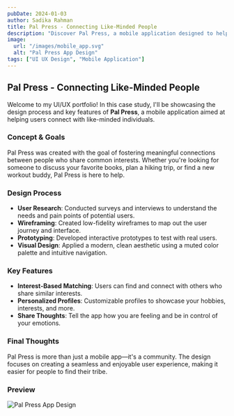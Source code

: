 ```yaml
---
pubDate: 2024-01-03
author: Sadika Rahman
title: Pal Press - Connecting Like-Minded People
description: "Discover Pal Press, a mobile application designed to help you connect with people who share your interests. Explore the UI/UX design process and features that make this app unique."
image:
  url: "/images/mobile_app.svg"
  alt: "Pal Press App Design"
tags: ["UI UX Design", "Mobile Application"]
---
```


## Pal Press - Connecting Like-Minded People

Welcome to my UI/UX portfolio! In this case study, I'll be showcasing the design process and key features of **Pal Press**, a mobile application aimed at helping users connect with like-minded individuals.

### Concept & Goals

Pal Press was created with the goal of fostering meaningful connections between people who share common interests. Whether you're looking for someone to discuss your favorite books, plan a hiking trip, or find a new workout buddy, Pal Press is here to help.

### Design Process

- **User Research**: Conducted surveys and interviews to understand the needs and pain points of potential users.
- **Wireframing**: Created low-fidelity wireframes to map out the user journey and interface.
- **Prototyping**: Developed interactive prototypes to test with real users.
- **Visual Design**: Applied a modern, clean aesthetic using a muted color palette and intuitive navigation.

### Key Features

- **Interest-Based Matching**: Users can find and connect with others who share similar interests.
- **Personalized Profiles**: Customizable profiles to showcase your hobbies, interests, and more.
- **Share Thoughts**: Tell the app how you are feeling and be in control of your emotions.

### Final Thoughts

Pal Press is more than just a mobile app—it's a community. The design focuses on creating a seamless and enjoyable user experience, making it easier for people to find their tribe.

### Preview

![Pal Press App Design](/images/mobile_app.svg)

